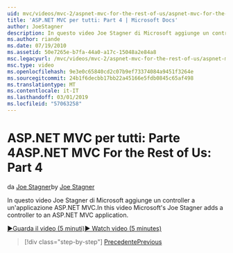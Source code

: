```yaml
---
uid: mvc/videos/mvc-2/aspnet-mvc-for-the-rest-of-us/aspnet-mvc-for-the-rest-of-us-part-4
title: 'ASP.NET MVC per tutti: Part 4 | Microsoft Docs'
author: JoeStagner
description: In questo video Joe Stagner di Microsoft aggiunge un controller a un'applicazione ASP.NET MVC.
ms.author: riande
ms.date: 07/19/2010
ms.assetid: 50e7265e-b7fa-44a0-a17c-15048a2e84a8
msc.legacyurl: /mvc/videos/mvc-2/aspnet-mvc-for-the-rest-of-us/aspnet-mvc-for-the-rest-of-us-part-4
msc.type: video
ms.openlocfilehash: 9e3e0c65840cd2c07b9ef73374084a9451f3264e
ms.sourcegitcommit: 24b1f6decbb17bb22a45166e5fdb0845c65af498
ms.translationtype: MT
ms.contentlocale: it-IT
ms.lasthandoff: 03/01/2019
ms.locfileid: "57063258"
---
```

<a name="aspnet-mvc-for-the-rest-of-us-part-4"></a><span data-ttu-id="d193d-103">ASP.NET MVC per tutti: Parte 4</span><span class="sxs-lookup"><span data-stu-id="d193d-103">ASP.NET MVC For the Rest of Us: Part 4</span></span>
====================
<span data-ttu-id="d193d-104">da [Joe Stagner](https://github.com/JoeStagner)</span><span class="sxs-lookup"><span data-stu-id="d193d-104">by [Joe Stagner](https://github.com/JoeStagner)</span></span>

<span data-ttu-id="d193d-105">In questo video Joe Stagner di Microsoft aggiunge un controller a un'applicazione ASP.NET MVC.</span><span class="sxs-lookup"><span data-stu-id="d193d-105">In this video Microsoft's Joe Stagner adds a controller to an ASP.NET MVC application.</span></span>

[<span data-ttu-id="d193d-106">&#9654;Guarda il video (5 minuti)</span><span class="sxs-lookup"><span data-stu-id="d193d-106">&#9654; Watch video (5 minutes)</span></span>](https://channel9.msdn.com/Blogs/ASP-NET-Site-Videos/aspnet-mvc-for-the-rest-of-us-part-4)

> [!div class="step-by-step"]
> [<span data-ttu-id="d193d-107">Precedente</span><span class="sxs-lookup"><span data-stu-id="d193d-107">Previous</span></span>](aspnet-mvc-for-the-rest-of-us-part-3.md)
